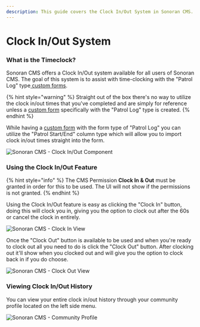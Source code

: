 ```yaml
---
description: This guide covers the Clock In/Out System in Sonoran CMS.
---
```


# Clock In/Out System

### What is the Timeclock?

Sonoran CMS offers a Clock In/Out system available for all users of Sonoran CMS. The goal of this system is to assist with time-clocking with the "Patrol Log" type[ custom forms](creating-custom-forms.md).

{% hint style="warning" %}
Straight out of the box there's no way to utilize the clock in/out times that you've completed and are simply for reference unless a [custom form](creating-custom-forms.md) specifically with the "Patrol Log" type is created.
{% endhint %}

While having a [custom form](creating-custom-forms.md) with the form type of "Patrol Log" you can utilize the "Patrol Start/End" column type which will allow you to import clock in/out times straight into the form.

![Sonoran CMS - Clock In/Out Component](../../.gitbook/assets/brave\_2ju594JYEL.png)

### Using the Clock In/Out Feature

{% hint style="info" %}
The CMS Permission **Clock In & Out** must be granted in order for this to be used. The UI will not show if the permissions is not granted.
{% endhint %}

Using the Clock In/Out feature is easy as clicking the "Clock In" button, doing this will clock you in, giving you the option to clock out after the 60s or cancel the clock in entirely.

![Sonoran CMS - Clock In View](../../.gitbook/assets/brave\_jHkbbGtWx8.png)

Once the "Clock Out" button is available to be used and when you're ready to clock out all you need to do is click the "Clock Out" button. After clocking out it'll show when you clocked out and will give you the option to clock back in if you do choose.

![Sonoran CMS - Clock Out View](../../.gitbook/assets/brave\_NbMCfmOCkp.png)

### Viewing Clock In/Out History

You can view your entire clock in/out history through your community profile located on the left side menu.&#x20;

![Sonoran CMS - Community Profile](../../.gitbook/assets/brave\_p7w2GCSXGl.png)
